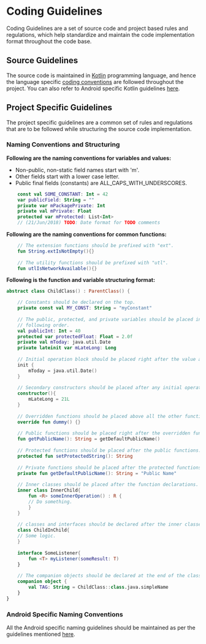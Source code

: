 # Coding Guidelines

Coding Guidelines are a set of source code and project based rules and regulations, which 
help standardize and maintain the code implementation format throughout the code base.

## Source Guidelines
The source code is maintained in [Kotlin](https://en.wikipedia.org/wiki/Kotlin_(programming_language)) 
programming language, and hence the language specific [coding conventions](https://kotlinlang.org/docs/reference/coding-conventions.html) 
are followed throughout the project. You can also refer to Android specific Kotlin guidelines [here](https://android.github.io/kotlin-guides/index.html).

## Project Specific Guidelines
The project specific guidelines are a common set of rules and regulations that are to be followed 
while structuring the source code implementation. 

### Naming Conventions and Structuring
**Following are the naming conventions for variables and values:**

* Non-public, non-static field names start with 'm'.
* Other fields start with a lower case letter.
* Public final fields (constants) are ALL_CAPS_WITH_UNDERSCORES.

```kotlin
    const val SOME_CONSTANT: Int = 42
    var publicField: String = "" 
    private var mPackagePrivate: Int
    private val mPrivate: Float
    protected var mProtected: List<Int>
    // (21/Jun/2018) TODO: Date format for TODO comments
```

**Following are the naming conventions for common functions:**

```kotlin
    // The extension functions should be prefixed with "ext".
    fun String.extIsNotEmpty(){}
    
    // The utility functions should be prefixed with "utl".
    fun utlIsNetworkAvailable(){}
```

**Following is the function and variable structuring format:**
```kotlin
abstract class ChildClass() : ParentClass() {

    // Constants should be declared on the top.
    private const val MY_CONST: String = "myConstant"
    
    // The public, protected, and private variables should be placed in the
    // following order.
    val publicInt: Int = 40
    protected var protectedFloat: Float = 2.0f
    private val mToday: java.util.Date
    private lateinit var mLateLong: Long
    
    // Initial operation block should be placed right after the value and variable declaration.
    init {
        mToday = java.util.Date()
    }
    
    // Secondary constructors should be placed after any initial operations.
    constructor(){
        mLateLong = 21L
    }
    
    // Overridden functions should be placed above all the other functions.
    override fun dummy() {}
    
    // Public functions should be placed right after the overridden functions.
    fun getPublicName(): String = getDefaultPublicName()
    
    // Protected functions should be placed after the public functions.
    protected fun setProtectedString(): String
    
    // Private functions should be placed after the protected functions.
    private fun getDefaultPublicName(): String = "Public Name"
    
    // Inner classes should be placed after the function declarations.
    inner class InnerChild{
        fun <R> someInnerOperation() : R {
        // Do something.
        } 
    }
    
    // classes and interfaces should be declared after the inner classes.
    class ChildInChild{
    // Some logic.
    }
    
    interface SomeListener{
        fun <T> myListener(someResult: T)
    }
    
    // The companion objects should be declared at the end of the class.
    companion object {
        val TAG: String = ChildClass::class.java.simpleName
    }
}
```

### Android Specific Naming Conventions
All the Android specific naming guidelines should be maintained as per the guidelines mentioned 
[here](https://github.com/ribot/android-guidelines/blob/master/project_and_code_guidelines.md). 
